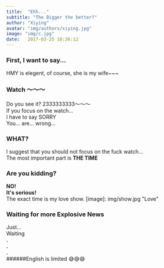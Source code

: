 ```yaml
---
title:  "Ehh..."
subtitle: "The Bigger the better?"
author: "Xiying"
avatar: "img/authors/xiying.jpg"
image: "img/c.jpg"
date:   2017-03-25 18:36:12
---
```


### First, I want to say...
HMY is elegent, of course, she is my wife~~~ 

### Watch ～～～
Do you see it? 2333333333～～～  
If you focus on the watch...  
I have to say SORRY  
You... are... wrong...  

### WHAT?
I suggest that you should not focus on the fuck watch...  
The most important part is __THE TIME__

### Are you kidding?
__NO!  
It's serious!__  
The exact time is my love show.
[image]: img/show.jpg "Love"

### Waiting for more Explosive News
Just...   
Waiting  
__.__  
__.__    
__.__  
######English is limited 😅😅😅